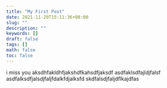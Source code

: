 ```yaml
---
title: "My First Post"
date: 2021-11-20T15:11:36+08:00
slug: ""
description: ""
keywords: []
draft: false
tags: []
math: false
toc: false
---
```

<!--more-->
i miss you aksdhfakldhfjakshdfkahsdfjaksdf
asdfaklsdfajldjfalsf
asdfalksdfjalsdjfaljfdalkfdjalksfd
skdfalsdjfaljdflkajdfas

